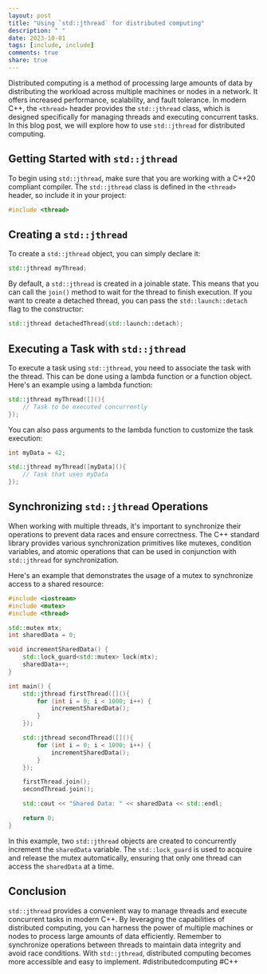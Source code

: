 ```yaml
---
layout: post
title: "Using `std::jthread` for distributed computing"
description: " "
date: 2023-10-01
tags: [include, include]
comments: true
share: true
---
```


Distributed computing is a method of processing large amounts of data by distributing the workload across multiple machines or nodes in a network. It offers increased performance, scalability, and fault tolerance. In modern C++, the `<thread>` header provides the `std::jthread` class, which is designed specifically for managing threads and executing concurrent tasks. In this blog post, we will explore how to use `std::jthread` for distributed computing.

## Getting Started with `std::jthread`

To begin using `std::jthread`, make sure that you are working with a C++20 compliant compiler. The `std::jthread` class is defined in the `<thread>` header, so include it in your project:

```cpp
#include <thread>
```

## Creating a `std::jthread`

To create a `std::jthread` object, you can simply declare it:

```cpp
std::jthread myThread;
```

By default, a `std::jthread` is created in a joinable state. This means that you can call the `join()` method to wait for the thread to finish execution. If you want to create a detached thread, you can pass the `std::launch::detach` flag to the constructor:

```cpp
std::jthread detachedThread(std::launch::detach);
```

## Executing a Task with `std::jthread`

To execute a task using `std::jthread`, you need to associate the task with the thread. This can be done using a lambda function or a function object. Here's an example using a lambda function:

```cpp
std::jthread myThread([](){
    // Task to be executed concurrently
});
```

You can also pass arguments to the lambda function to customize the task execution:

```cpp
int myData = 42;

std::jthread myThread([myData](){
    // Task that uses myData
});
```

## Synchronizing `std::jthread` Operations

When working with multiple threads, it's important to synchronize their operations to prevent data races and ensure correctness. The C++ standard library provides various synchronization primitives like mutexes, condition variables, and atomic operations that can be used in conjunction with `std::jthread` for synchronization.

Here's an example that demonstrates the usage of a mutex to synchronize access to a shared resource:

```cpp
#include <iostream>
#include <mutex>
#include <thread>

std::mutex mtx;
int sharedData = 0;

void incrementSharedData() {
    std::lock_guard<std::mutex> lock(mtx);
    sharedData++;
}

int main() {
    std::jthread firstThread([](){
        for (int i = 0; i < 1000; i++) {
            incrementSharedData();
        }
    });

    std::jthread secondThread([](){
        for (int i = 0; i < 1000; i++) {
            incrementSharedData();
        }
    });

    firstThread.join();
    secondThread.join();

    std::cout << "Shared Data: " << sharedData << std::endl;

    return 0;
}
```

In this example, two `std::jthread` objects are created to concurrently increment the `sharedData` variable. The `std::lock_guard` is used to acquire and release the mutex automatically, ensuring that only one thread can access the `sharedData` at a time.

## Conclusion

`std::jthread` provides a convenient way to manage threads and execute concurrent tasks in modern C++. By leveraging the capabilities of distributed computing, you can harness the power of multiple machines or nodes to process large amounts of data efficiently. Remember to synchronize operations between threads to maintain data integrity and avoid race conditions. With `std::jthread`, distributed computing becomes more accessible and easy to implement. #distributedcomputing #C++